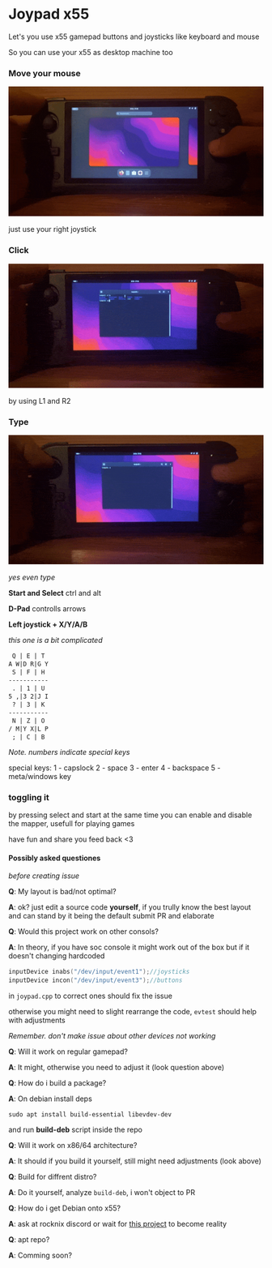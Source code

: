 # Joypad x55

Let's you use x55 gamepad buttons and joysticks like keyboard and mouse

So you can use your x55 as desktop machine too

### Move your mouse
![move](./assets/move.gif)

just use your right joystick

### Click
![click](./assets/click.gif)

by using L1 and R2

### Type
![type](./assets/type.gif)

_yes even type_

**Start and Select**
ctrl and alt

**D-Pad**
controlls arrows

**Left joystick + X/Y/A/B**

_this one is a bit complicated_

```
 Q | E | T
A W|D R|G Y
 S | F | H
-----------
 . | 1 | U 
5 ,|3 2|J I
 ? | 3 | K 
-----------
 N | Z | O 
/ M|Y X|L P
 ; | C | B 
```
_Note. numbers indicate special keys_

special keys:
1 - capslock
2 - space
3 - enter
4 - backspace
5 - meta/windows key

### toggling it

by pressing select and start at the same time you can enable and disable the mapper, usefull for playing games

have fun and share you feed back <3


#### Possibly asked questiones
_before creating issue_

**Q**: My layout is bad/not optimal?

**A**: ok? just edit a source code **yourself**, if you trully know the best layout and can stand by it being the default submit PR and elaborate

**Q**: Would this project work on other consols?

**A**: In theory, if you have soc console it might work out of the box but if it doesn't changing hardcoded
```cpp
inputDevice inabs("/dev/input/event1");//joysticks
inputDevice incon("/dev/input/event3");//buttons
```
in ```joypad.cpp``` to correct ones should fix the issue

otherwise you might need to slight rearrange the code, ```evtest``` should help with adjustments

_Remember. don't make issue about other devices not working_

**Q**: Will it work on regular gamepad?

**A**: It might, otherwise you need to adjust it (look question above)

**Q**: How do i build a package?

**A**: On debian install deps
```
sudo apt install build-essential libevdev-dev
```
and run **build-deb** script inside the repo

**Q**: Will it work on x86/64 architecture?

**A**: It should if you build it yourself, still might need adjustments (look above)

**Q**: Build for diffrent distro?

**A**: Do it yourself, analyze ```build-deb```, i won't object to PR

**Q**: How do i get Debian onto x55?

**A**: ask at rocknix discord or wait for [this project](https://github.com/hexdump0815/imagebuilder/issues/209?notification_referrer_id=NT_kwDOBYdcALQxMDUyNTQ3OTc1Mzo5Mjc1Njk5Mg#issuecomment-2460856466) to become reality

**Q**: apt repo?

**A**: Comming soon?